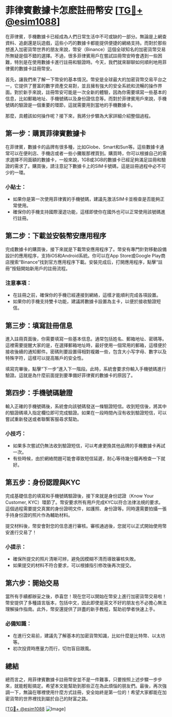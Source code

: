# 菲律賓數據卡怎麽註冊幣安 [[TG💪+ @esim1088](https://t.me/s/esim1088)]

在菲律賓，手機數據卡已經成為人們日常生活中不可或缺的一部分。無論是上網查資料、追劇還是玩遊戲，這些小巧的數據卡都能提供便捷的網絡支持。而對於那些想進入加密貨幣世界的朋友來說，幣安（Binance）這個全球知名的加密貨幣交易所無疑是個不錯的選擇。不過，很多菲律賓用戶在嘗試註冊幣安時會遇到一些困難，特別是在使用數據卡進行註冊和驗證時。今天，我們就來聊聊如何順利地用菲律賓的數據卡註冊幣安。

首先，讓我們來了解一下幣安的基本情況。幣安是全球最大的加密貨幣交易平台之一，它提供了豐富的數字資產交易對，並且擁有強大的安全系統和流暢的操作界面。對於新手來說，註冊幣安可能是一次全新的體驗，因為你需要填寫一些基本的信息，比如郵箱地址、手機號碼以及身份證信息等。而對於菲律賓用戶來說，手機號碼的驗證是一個重要的環節，這就需要用到當地的手機數據卡。

那麼，具體該如何操作呢？接下來，我將分步驟為大家詳細介紹整個過程。

## 第一步：購買菲律賓數據卡

在菲律賓，數據卡的品牌有很多種，比如Globe、Smart和Sun等。這些數據卡通常可以在便利店、手機店或者一些小攤販那裡買到。購買時，你可以根據自己的需求選擇不同面額的數據卡，一般來說，1GB或3GB的數據卡已經足夠滿足註冊和驗證的需求了。購買後，請注意記下數據卡上的SIM卡號碼，這是註冊過程中必不可少的一環。

### 小貼士：
- 如果你是第一次使用菲律賓的手機號碼，建議先激活SIM卡並檢查是否能夠正常使用。
- 確保你的手機支持國際漫遊功能，這樣即使你在國外也可以正常使用該號碼進行註冊。

## 第二步：下載並安裝幣安應用程序

完成數據卡的購買後，接下來就是下載幣安應用程序了。幣安有專門針對移動設備設計的應用程序，支持iOS和Android系統。你可以在App Store或Google Play商店搜索“Binance”找到官方應用程序下載。安裝完成后，打開應用程序，點擊“註冊”按鈕開始新用戶的註冊流程。

### 注意事項：
- 在註冊之前，確保你的手機已經連接到網絡，這樣才能順利完成各項設置。
- 如果你的手機支持雙卡功能，建議將數據卡設置為主卡，以便於接收驗證短信。

## 第三步：填寫註冊信息

進入註冊頁面後，你需要填寫一些基本信息。通常包括姓名、郵箱地址、密碼等。這裡需要提醒大家的是，在選擇郵箱地址時，最好使用一個常用的郵箱，這樣便於接收後續的通知郵件。密碼則要設置得相對複雜一些，包含大小写字母、數字以及特殊字符，這樣可以提高賬戶的安全性。

填寫完畢後，點擊“下一步”進入下一階段。此時，系統會要求你輸入手機號碼進行驗證。這就是為什麼前面提到要準備好菲律賓的數據卡的原因了。

## 第四步：手機號碼驗證

輸入正確的手機號碼後，系統會向該號碼發送一條驗證短信。收到短信後，將其中的驗證碼填入指定欄位即可完成驗證。如果在一段時間內沒有收到驗證短信，可以嘗試重新發送或者聯繫客服尋求幫助。

### 小技巧：
- 如果多次嘗試仍無法收到驗證短信，可以考慮更換其他品牌的手機數據卡再試一次。
- 有些時候，由於網絡問題可能會導致短信延遲，耐心等待幾分鐘再檢查一下就好。

## 第五步：身份認證與KYC

完成基礎信息的填寫和手機號碼驗證後，接下來就是身份認證（Know Your Customer, KYC）環節了。幣安要求所有用戶完成KYC以符合法律法規的要求。這個過程需要提交真實的身份證明文件，如護照、身份證等。同時還需要拍攝一張手持身份證的照片作為輔助材料。

提交材料後，幣安會對您的信息進行審核。審核通過後，您就可以正式開始使用幣安進行交易了！

### 小提示：
- 確保所提交的照片清晰可辨，避免因模糊不清而導致審核失敗。
- 如果提交的材料不符合要求，可以根據指引修改後再次提交。

## 第六步：開始交易

當所有手續都辦妥之後，恭喜您！現在您可以開始在幣安上進行加密貨幣交易啦！幣安提供了多種語言版本，包括中文，因此即使是英文不好的朋友也不必擔心無法理解操作指南。此外，幣安還提供了詳盡的新手教程，幫助初學者快速上手。

### 必備知識：
- 在進行交易前，建議先了解基本的加密貨幣知識，比如什麼是比特幣、以太坊等。
- 初次投資時應量力而行，切勿盲目跟風。

## 總結

總而言之，用菲律賓數據卡註冊幣安並不是一件難事，只要按照上述步驟一步步來，就能輕鬆搞定。希望本文能幫助到那些正在為此煩惱的朋友們。最後，再次強調一下，無論在哪裡使用什麼方式註冊，安全始終是第一位的！希望大家都能在加密貨幣的世界裡找到屬於自己的財富之路。

[[TG💪+ @esim1088](https://t.me/s/esim1088) ![Image](https://i.postimg.cc/4NQfJmqS/Snipaste-2025-05-13-00-14-12.png)]